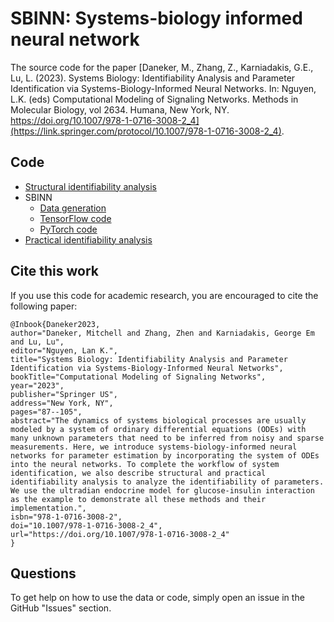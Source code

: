 # SBINN: Systems-biology informed neural network

The source code for the paper [Daneker, M., Zhang, Z., Karniadakis, G.E., Lu, L. (2023). Systems Biology: Identifiability Analysis and Parameter Identification via Systems-Biology-Informed Neural Networks. In: Nguyen, L.K. (eds) Computational Modeling of Signaling Networks. Methods in Molecular Biology, vol 2634. Humana, New York, NY. https://doi.org/10.1007/978-1-0716-3008-2_4](https://link.springer.com/protocol/10.1007/978-1-0716-3008-2_4).

## Code

- [Structural identifiability analysis](structural_identifiability.ipynb)
- SBINN
    - [Data generation](sbinn/data_generation.py)
    - [TensorFlow code](sbinn/sbinn_tf.py)
    - [PyTorch code](sbinn/sbinn_pytorch.py)
- [Practical identifiability analysis](practical_identifiability.jl)

## Cite this work

If you use this code for academic research, you are encouraged to cite the following paper:

```
@Inbook{Daneker2023,
author="Daneker, Mitchell and Zhang, Zhen and Karniadakis, George Em and Lu, Lu",
editor="Nguyen, Lan K.",
title="Systems Biology: Identifiability Analysis and Parameter Identification via Systems-Biology-Informed Neural Networks",
bookTitle="Computational Modeling of Signaling Networks",
year="2023",
publisher="Springer US",
address="New York, NY",
pages="87--105",
abstract="The dynamics of systems biological processes are usually modeled by a system of ordinary differential equations (ODEs) with many unknown parameters that need to be inferred from noisy and sparse measurements. Here, we introduce systems-biology-informed neural networks for parameter estimation by incorporating the system of ODEs into the neural networks. To complete the workflow of system identification, we also describe structural and practical identifiability analysis to analyze the identifiability of parameters. We use the ultradian endocrine model for glucose-insulin interaction as the example to demonstrate all these methods and their implementation.",
isbn="978-1-0716-3008-2",
doi="10.1007/978-1-0716-3008-2_4",
url="https://doi.org/10.1007/978-1-0716-3008-2_4"
}
```

## Questions

To get help on how to use the data or code, simply open an issue in the GitHub "Issues" section.
